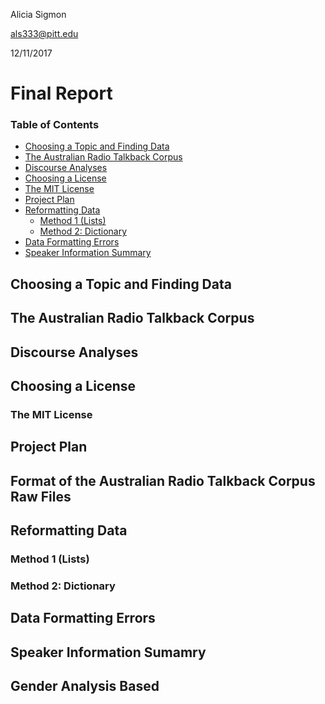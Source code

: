 Alicia Sigmon

als333@pitt.edu

12/11/2017

# Final Report

### Table of Contents
- [Choosing a Topic and Finding Data](#Choosing-a-Topic-and-Finding-Data)
- [The Australian Radio Talkback Corpus](#The-Australian-Radio-Talkback-Corpus)
- [Discourse Analyses](#Discourse-Analyses)
- [Choosing a License](#Choosing-a-License)
- [The MIT License](#The-MIT-License)
- [Project Plan](#Format-of-the-Australian-Radio-Talkback-Corpus-Raw-Files)
- [Reformatting Data](#Reformatting-Data)
	- [Method 1 (Lists)](#Method-1-(Lists))
	- [Method 2: Dictionary](#Method-2:-Dictionary)
- [Data Formatting Errors](#Data-Formatting-Errors)
- [Speaker Information Summary](#Speaker-Information-Summary)

## Choosing a Topic and Finding Data

## The Australian Radio Talkback Corpus

## Discourse Analyses

## Choosing a License

### The MIT License

## Project Plan

## Format of the Australian Radio Talkback Corpus Raw Files

## Reformatting Data

### Method 1 (Lists)

### Method 2: Dictionary

## Data Formatting Errors

## Speaker Information Sumamry

## Gender Analysis Based 